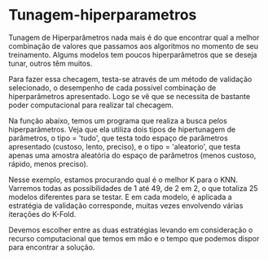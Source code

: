 # Tunagem-hiperparametros

Tunagem de Hiperparâmetros nada mais é do que encontrar qual a melhor combinação de valores que passamos aos algoritmos no momento de seu treinamento. Algums modelos tem poucos hiperparâmetros que se deseja tunar, outros têm muitos.

Para fazer essa checagem, testa-se através de um método de validação selecionado, o desempenho de cada possível combinação de hiperparâmetros apresentado. Logo se vê que se necessita de bastante poder computacional para realizar tal checagem.

Na função abaixo, temos um programa que realiza a busca pelos hiperparâmetros. Veja que ela utiliza dois tipos de hipertunagem de parâmetros, o tipo = 'tudo', que testa todo espaço de parâmetros apresentado (custoso, lento, preciso), e o tipo = 'aleatorio', que testa apenas uma amostra aleatória do espaço de parâmetros (menos custoso, rápido, menos preciso).

Nesse exemplo, estamos procurando qual é o melhor K para o KNN. Varremos todas as possibilidades de 1 até 49, de 2 em 2, o que totaliza 25 modelos diferentes para se testar. E em cada modelo, é aplicada a estratégia de validação corresponde, muitas vezes envolvendo várias iterações do K-Fold.

Devemos escolher entre as duas estratégias levando em consideração o recurso computacional que temos em mão e o tempo que podemos dispor para encontrar a solução.
